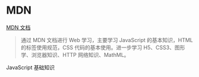 # MDN

[MDN 文档](https://developer.mozilla.org/)

> 通过 MDN 文档进行 Web 学习，主要学习 JavaScript 的基本知识，HTML 的标签使用规范，CSS 代码的基本使用。进一步学习 H5、CSS3、图形学、浏览器知识、HTTP 网络知识、MathML。

JavaScript 基础知识
